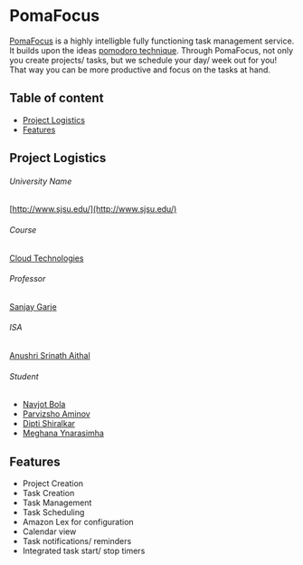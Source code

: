 PomaFocus
======================

[PomaFocus](http://pomafocus.com/) is a highly intelligble fully functioning task management service. It builds upon the ideas [pomodoro technique](https://francescocirillo.com/pages/pomodoro-technique). Through PomaFocus, not only you create projects/ tasks, but we schedule your day/ week out for you! That way you can be more productive and focus on the tasks at hand.

## Table of content

- [Project Logistics](#project-logistics)
- [Features](#features)

## Project Logistics

###### University Name
[http://www.sjsu.edu/](http://www.sjsu.edu/)

###### Course
[Cloud Technologies](http://info.sjsu.edu/web-dbgen/catalog/courses/CMPE281.html)

###### Professor
[Sanjay Garje](https://www.linkedin.com/in/sanjaygarje/)

######  ISA
[Anushri Srinath Aithal](https://www.linkedin.com/in/anushri-aithal/)

###### Student
- [Navjot Bola](https://www.linkedin.com/in/navjotbola/)
- [Parvizsho Aminov](https://www.linkedin.com/in/parvizsho/)
- [Dipti Shiralkar](https://www.linkedin.com/in/diptivs/)
- [Meghana Ynarasimha](https://www.linkedin.com/in/ymeghana/)

## Features
- Project Creation
- Task Creation
- Task Management
- Task Scheduling
- Amazon Lex for configuration
- Calendar view
- Task notifications/ reminders
- Integrated task start/ stop timers
